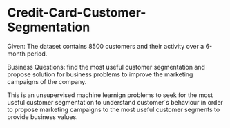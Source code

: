 # Credit-Card-Customer-Segmentation
Given: The dataset contains 8500 customers and their activity over a 6-month period. 

Business Questions: find the most useful customer segmentation and propose solution for business problems to improve the marketing campaigns of the company.

This is an unsupervised machine learnign problems to seek for the most useful customer segmentation to understand customer´s behaviour in order to propose marketing campaigns 
to the most useful customer segments to provide business values. 
